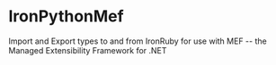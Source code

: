IronPythonMef
=============

Import and Export types to and from IronRuby for use with MEF -- the Managed Extensibility Framework for .NET